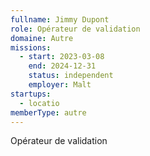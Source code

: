 ```yaml
---
fullname: Jimmy Dupont
role: Opérateur de validation
domaine: Autre
missions:
  - start: 2023-03-08
    end: 2024-12-31
    status: independent
    employer: Malt
startups:
  - locatio
memberType: autre
---
```


Opérateur de validation
